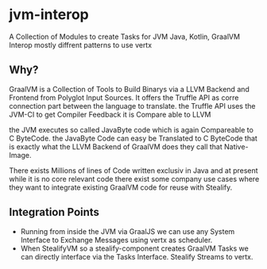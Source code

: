 # jvm-interop
A Collection of Modules to create Tasks for JVM Java, Kotlin, GraalVM Interop mostly diffrent patterns to use vertx 

## Why?
GraalVM is a Collection of Tools to Build Binarys via a LLVM Backend and Frontend from Polyglot Input Sources. It offers the Truffle API as corre connection part between the language to translate. the Truffle API uses the JVM-CI to get Compiler Feedback it is Compare able to LLVM 

the JVM executes so called JavaByte code which is again Compareable to C ByteCode. the JavaByte Code can easy be Translated to C ByteCode that is exactly what the LLVM Backend of GraalVM does they call that Native-Image.

There exists Millions of lines of Code written exclusiv in Java and at present while it is no core relevant code there exist some company use cases where they want to integrate existing GraalVM code for reuse with Stealify. 

## Integration Points
- Running from inside the JVM via GraalJS we can use any System Interface to Exchange Messages using vertx as scheduler. 
- When StealifyVM so a stealify-component creates GraalVM Tasks we can directly interface via the Tasks Interface. Stealify Streams to vertx.

